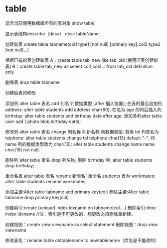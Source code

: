 
# table


显示当前使用数据库所有的表对象
show table;


显示表结构describe（desc）
desc tableName;


创建新表
create table tabname(col1 type1 [not null] [primary key],col2 type2 [not null],..)

根据已有的表创建新表
A：create table tab_new like tab_old (使用旧表创建新表)
B：create table tab_new as select col1,col2… from tab_old definition only

删除表
drop table tabname


创建后表的修改

添加列
alter table 表名 add 列名 列数据类型 [after 插入位置];
    在表的最后追加列 address: alter table students add address char(60);
    在名为 age 的列后插入列 birthday: alter table students add birthday date after age;
添加多列alter table user add ( photo blob,birthday date);

修改列
alter table 表名 change 列名称 列新名称 新数据类型;
    将表 tel 列改名为 telphone: alter table students change tel telphone char(13) default "-";
    将 name 列的数据类型改为 char(16): alter table students change name name char(16) not null;

删除列
alter table 表名 drop 列名称;
    删除 birthday 列: alter table students drop birthday;

重命名表
alter table 表名 rename 新表名;
    重命名 students 表为 workmates: alter table students rename workmates;


添加主键:Alter table tabname add primary key(col)
删除主键:Alter table tabname drop primary key(col)

创建索引:create [unique] index idxname on tabname(col….)
删除索引:drop index idxname  //注：索引是不可更改的，想更改必须删除重新建。

创建视图：create view viewname as select statement
删除视图：drop view viewname


修改表名：rename table oldtablename to newtableneme（库名是不能改的）














